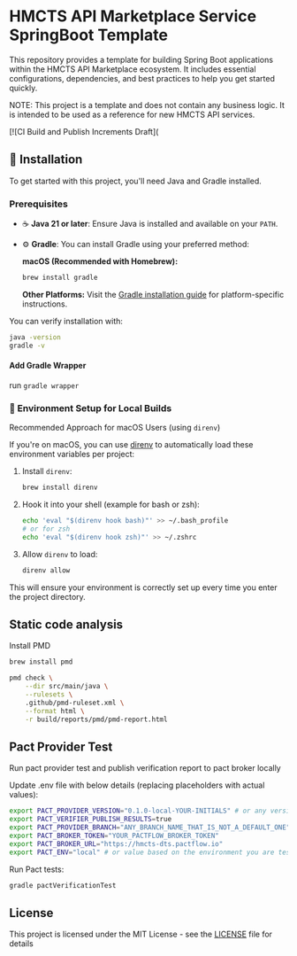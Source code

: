 # HMCTS API Marketplace Service SpringBoot Template

This repository provides a template for building Spring Boot applications within the HMCTS API Marketplace ecosystem. 
It includes essential configurations, dependencies, and best practices to help you get started quickly.

NOTE: This project is a template and does not contain any business logic. It is intended to be used as a reference for new HMCTS API services.

[![CI Build and Publish Increments Draft](

## 🚀 Installation

To get started with this project, you'll need Java and Gradle installed.

### Prerequisites

- ☕️ **Java 21 or later**: Ensure Java is installed and available on your `PATH`.
- ⚙️ **Gradle**: You can install Gradle using your preferred method:

  **macOS (Recommended with Homebrew):**
  ```bash
  brew install gradle
  ```

  **Other Platforms:**
  Visit the [Gradle installation guide](https://gradle.org/install/) for platform-specific instructions.

You can verify installation with:
```bash
java -version
gradle -v
```

#### Add Gradle Wrapper

run `gradle wrapper`

### 🔑 Environment Setup for Local Builds

Recommended Approach for macOS Users (using `direnv`)

If you're on macOS, you can use [direnv](https://direnv.net/) to automatically load these environment variables per project:

1. Install `direnv`:
   ```bash
   brew install direnv
   ```

2. Hook it into your shell (example for bash or zsh):
   ```bash
   echo 'eval "$(direnv hook bash)"' >> ~/.bash_profile
   # or for zsh
   echo 'eval "$(direnv hook zsh)"' >> ~/.zshrc
   ```

4. Allow `direnv` to load:
   ```bash
   direnv allow
   ```

This will ensure your environment is correctly set up every time you enter the project directory.

## Static code analysis

Install PMD

```bash
brew install pmd
```
```bash
pmd check \
    --dir src/main/java \
    --rulesets \
    .github/pmd-ruleset.xml \
    --format html \
    -r build/reports/pmd/pmd-report.html
```

## Pact Provider Test

Run pact provider test and publish verification report to pact broker locally

Update .env file with below details (replacing placeholders with actual values):
```bash
export PACT_PROVIDER_VERSION="0.1.0-local-YOUR-INITIALS" # or any version you want to use
export PACT_VERIFIER_PUBLISH_RESULTS=true
export PACT_PROVIDER_BRANCH="ANY_BRANCH_NAME_THAT_IS_NOT_A_DEFAULT_ONE"
export PACT_BROKER_TOKEN="YOUR_PACTFLOW_BROKER_TOKEN"
export PACT_BROKER_URL="https://hmcts-dts.pactflow.io"
export PACT_ENV="local" # or value based on the environment you are testing against
```
Run Pact tests:
```bash
gradle pactVerificationTest
```

## License

This project is licensed under the MIT License - see the [LICENSE](LICENSE) file for details